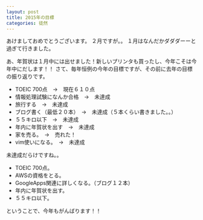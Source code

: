 ```yaml
---
layout: post
title: 2015年の目標
categories: 徒然
---
```


あけましておめでとうございます。
２月ですが。。
１月はなんだかダダダーーと過ぎて行きました。

あ、年賀状は１月中には出せました！新しいプリンタも買ったし、今年こそは今年中にだします！！
さて、毎年恒例の今年の目標ですが、その前に去年の目標の振り返りです。

* TOEIC 700点　→　現在６１０点
* 情報処理試験になんか合格　→　未達成
* 旅行する　→　未達成
* ブログ書く（最低２０本）　→　未達成（５本くらい書きました。。）
* ５５キロ以下　→　未達成
* 年内に年賀状を出す　→　未達成
* 家を売る。　→　売れた！
* vim使いになる。　→　未達成

未達成だらけですね。。

* TOEIC 700点。
* AWSの資格をとる。
* GoogleApps関連に詳しくなる。（ブログ１２本）
* 年内に年賀状を出す。
* ５５キロ以下。

ということで、今年もがんばります！！

